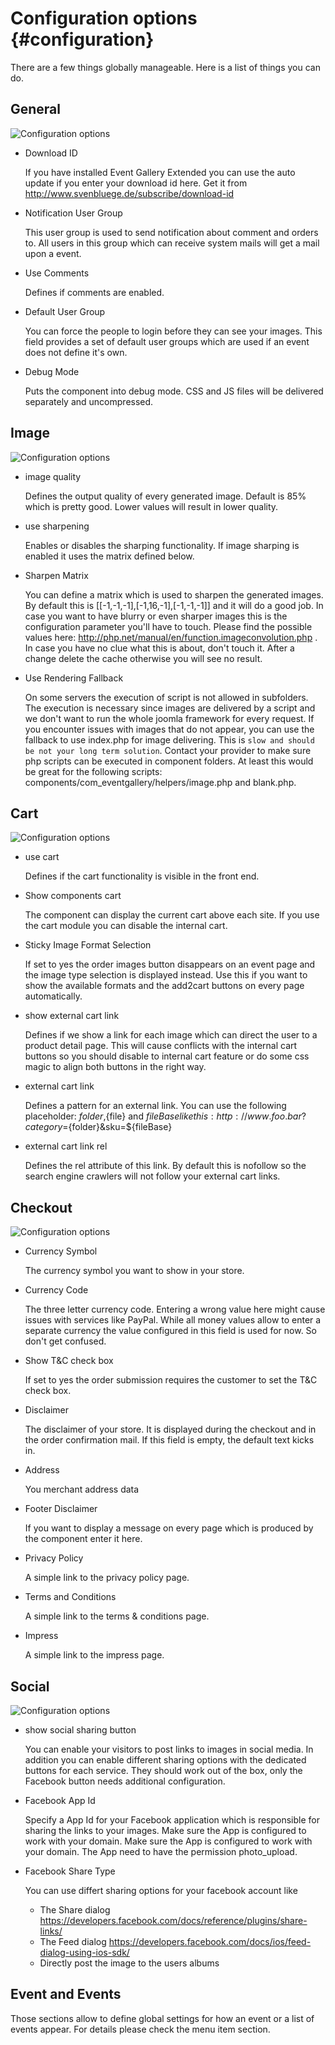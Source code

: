# Configuration options {#configuration}

There are a few things globally manageable. Here is a list of things you can do.

## General

![Configuration options](img/backend/backend_configuration_general.jpg)

- Download ID

	If you have installed Event Gallery Extended you can use the auto update if you enter your download id here. Get it from http://www.svenbluege.de/subscribe/download-id

- Notification User Group

	This user group is used to send notification about comment and orders to. All users in this group which can receive system mails will get a mail upon a event.

- Use Comments

	Defines if comments are enabled. 

- Default User Group

	You can force the people to login before they can see your images. This field provides a set of default user groups which are used if an event does not define it's own.

- Debug Mode

	Puts the component into debug mode. CSS and JS files will be delivered separately and uncompressed.

## Image

![Configuration options](img/backend/backend_configuration_image.jpg)

- image quality

	Defines the output quality of every generated image. Default is 85% which is pretty good. Lower values will result in lower quality.

- use sharpening

	Enables or disables the sharping functionality. If image sharping is enabled it uses the matrix defined below.

- Sharpen Matrix

	You can define a matrix which is used to sharpen the generated images. By default this is [[-1,-1,-1],[-1,16,-1],[-1,-1,-1]] and it will do a good job. In case you want to have blurry or even sharper images this is the configuration parameter you'll have to touch. Please find the possible values here: http://php.net/manual/en/function.imageconvolution.php . In case you have no clue what this is about, don't touch it. After a change delete the cache otherwise you will see no result.

- Use Rendering Fallback

	On some servers the execution of script is not allowed in subfolders. The execution is necessary since images are delivered by a script and we don't want to run the whole joomla framework for every request. If you encounter issues with images that do not appear, you can use the fallback to use index.php for image delivering. This is ` slow and should be not your long term solution `. Contact your provider to make sure php scripts can be executed in component folders. At least this would be great for the following scripts: components/com_eventgallery/helpers/image.php and blank.php.


## Cart

![Configuration options](img/backend/backend_configuration_cart.jpg)

- use cart

	Defines if the cart functionality is visible in the front end.

- Show components cart

	The component can display the current cart above each site. If you use the cart module you can disable the internal cart.

- Sticky Image Format Selection

	If set to yes the order images button disappears on an event page and the image type selection is displayed instead. Use this if you want to show the available formats and the add2cart buttons on every page automatically.

- show external cart link

	Defines if we show a link for each image which can direct the user to a product detail page. This will cause conflicts with the internal cart buttons so you should disable to internal cart feature or do some css magic to align both buttons in the right way.

- external cart link

	Defines a pattern for an external link. You can use the following placeholder: ${folder},${file} and ${fileBase} like this: http://www.foo.bar?category=${folder}&amp;sku=${fileBase}

- external cart link rel
	
	Defines the rel attribute of this link. By default this is nofollow so the search engine crawlers will not follow your external cart links.


## Checkout

![Configuration options](img/backend/backend_configuration_checkout.jpg)

- Currency Symbol

	The currency symbol you want to show in your store. 

- Currency Code
	
	The three letter currency code. Entering a wrong value here might cause issues with services like PayPal. While all money values allow to enter a separate currency the value configured in this field is used for now. So don't get confused. 

- Show T&C check box

	If set to yes the order submission requires the customer to set the T&C check box.

- Disclaimer

	The disclaimer of your store. It is displayed during the checkout and in the order confirmation mail. If this field is empty, the default text kicks in. 

- Address

	You merchant address data

- Footer Disclaimer

	If you want to display a message on every page which is produced by the component enter it here.

- Privacy Policy

	A simple link to the privacy policy page.

- Terms and Conditions

	A simple link to the terms & conditions page.

- Impress

	A simple link to the impress page.

## Social

![Configuration options](img/backend/backend_configuration_social.jpg)

- show social sharing button

	You can enable your visitors to post links to images in social media. In addition you can enable different sharing options with the dedicated buttons for each service. They should work out of the box, only the Facebook button needs additional configuration.

- Facebook App Id

	Specify a App Id for your Facebook application which is responsible for sharing the links to your images. Make sure the App is configured to work with your domain. Make sure the App is configured to work with your domain. The App need to have the permission photo_upload. 

- Facebook Share Type

	You can use differt sharing options for your facebook account like
	- The Share dialog https://developers.facebook.com/docs/reference/plugins/share-links/
	- The Feed dialog https://developers.facebook.com/docs/ios/feed-dialog-using-ios-sdk/
	- Directly post the image to the users albums


## Event and Events 

Those sections allow to define global settings for how an event or a list of events appear. For details please check the menu item section.





